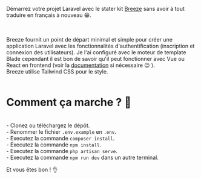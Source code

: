 Démarrez votre projet Laravel avec le stater kit <a href="https://github.com/laravel/breeze">Breeze</a> sans avoir à tout traduire en français à nouveau 😁. 
<br/>
<br/>

<br/>
Breeze fournit un point de départ minimal et simple pour créer une application Laravel avec les fonctionnalités d'authentification (inscription et connexion des utilisateurs). Je l'ai configuré avec le moteur de template Blade cependant il est bon de savoir qu'il peut fonctionner avec Vue ou React en frontend (voir la <a href="https://laravel.com/docs/10.x/starter-kits#laravel-breeze">documentation</a> si nécessaire 😉 ).
<br/>
Breeze utilise Tailwind CSS pour le style.
<br/>
<br/>
<h1>Comment ça marche ? 🤔</h1>

<br/>
- Clonez ou téléchargez le dépôt.
<br/>
- Renommer le fichier <code>.env.example</code> en <code>.env</code>.
<br/>
- Executez la commande <code>composer install</code>.
<br/>
- Executez la commande <code>npm install</code>.
<br/>
- Executez la commande <code>php artisan serve</code>.
<br/>
- Executez la commande <code>npm run dev</code> dans un autre terminal.
<br/>

Et vous êtes bon ! 👌
